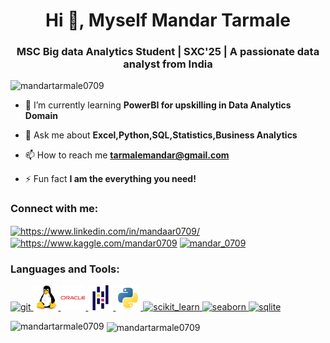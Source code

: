 <h1 align="center">Hi 👋, Myself Mandar Tarmale</h1>
<h3 align="center">MSC Big data Analytics Student | SXC'25 | A passionate data analyst from India</h3>

<p align="left"> <img src="https://komarev.com/ghpvc/?username=mandartarmale0709&label=Profile%20views&color=0e75b6&style=flat" alt="mandartarmale0709" /> </p>

- 🌱 I’m currently learning **PowerBI for upskilling in Data Analytics Domain**

- 💬 Ask me about **Excel,Python,SQL,Statistics,Business Analytics**

- 📫 How to reach me **tarmalemandar@gmail.com**

- ⚡ Fun fact **I am the everything you need!**

<h3 align="left">Connect with me:</h3>
<p align="left">
<a href="https://linkedin.com/in/https://www.linkedin.com/in/mandaar0709/" target="blank"><img align="center" src="https://raw.githubusercontent.com/rahuldkjain/github-profile-readme-generator/master/src/images/icons/Social/linked-in-alt.svg" alt="https://www.linkedin.com/in/mandaar0709/" height="30" width="40" /></a>
<a href="https://kaggle.com/https://www.kaggle.com/mandar0709" target="blank"><img align="center" src="https://raw.githubusercontent.com/rahuldkjain/github-profile-readme-generator/master/src/images/icons/Social/kaggle.svg" alt="https://www.kaggle.com/mandar0709" height="30" width="40" /></a>
<a href="https://instagram.com/mandar_0709" target="blank"><img align="center" src="https://raw.githubusercontent.com/rahuldkjain/github-profile-readme-generator/master/src/images/icons/Social/instagram.svg" alt="mandar_0709" height="30" width="40" /></a>
</p>

<h3 align="left">Languages and Tools:</h3>
<p align="left"> <a href="https://git-scm.com/" target="_blank" rel="noreferrer"> <img src="https://www.vectorlogo.zone/logos/git-scm/git-scm-icon.svg" alt="git" width="40" height="40"/> </a> <a href="https://www.linux.org/" target="_blank" rel="noreferrer"> <img src="https://raw.githubusercontent.com/devicons/devicon/master/icons/linux/linux-original.svg" alt="linux" width="40" height="40"/> </a> <a href="https://www.oracle.com/" target="_blank" rel="noreferrer"> <img src="https://raw.githubusercontent.com/devicons/devicon/master/icons/oracle/oracle-original.svg" alt="oracle" width="40" height="40"/> </a> <a href="https://pandas.pydata.org/" target="_blank" rel="noreferrer"> <img src="https://raw.githubusercontent.com/devicons/devicon/2ae2a900d2f041da66e950e4d48052658d850630/icons/pandas/pandas-original.svg" alt="pandas" width="40" height="40"/> </a> <a href="https://www.python.org" target="_blank" rel="noreferrer"> <img src="https://raw.githubusercontent.com/devicons/devicon/master/icons/python/python-original.svg" alt="python" width="40" height="40"/> </a> <a href="https://scikit-learn.org/" target="_blank" rel="noreferrer"> <img src="https://upload.wikimedia.org/wikipedia/commons/0/05/Scikit_learn_logo_small.svg" alt="scikit_learn" width="40" height="40"/> </a> <a href="https://seaborn.pydata.org/" target="_blank" rel="noreferrer"> <img src="https://seaborn.pydata.org/_images/logo-mark-lightbg.svg" alt="seaborn" width="40" height="40"/> </a> <a href="https://www.sqlite.org/" target="_blank" rel="noreferrer"> <img src="https://www.vectorlogo.zone/logos/sqlite/sqlite-icon.svg" alt="sqlite" width="40" height="40"/> </a> </p>

<p><img align="left" src="https://github-readme-stats.vercel.app/api/top-langs?username=mandartarmale0709&show_icons=true&locale=en&layout=compact" alt="mandartarmale0709" /></p>

<p>&nbsp;<img align="center" src="https://github-readme-stats.vercel.app/api?username=mandartarmale0709&show_icons=true&locale=en" alt="mandartarmale0709" /></p>
